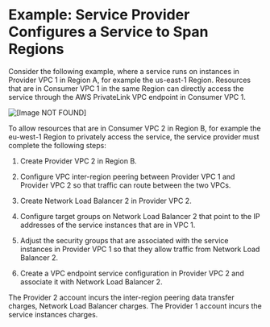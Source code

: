 # Example: Service Provider Configures a Service to Span Regions<a name="vpc-inter-region-peering-provider-side"></a>

Consider the following example, where a service runs on instances in Provider VPC 1 in Region A, for example the us\-east\-1 Region\. Resources that are in Consumer VPC 1 in the same Region can directly access the service through the AWS PrivateLink VPC endpoint in Consumer VPC 1\.

![\[Image NOT FOUND\]](http://docs.aws.amazon.com/vpc/latest/userguide/images/inter-region-peering-provider-side.png)

To allow resources that are in Consumer VPC 2 in Region B, for example the eu\-west\-1 Region to privately access the service, the service provider must complete the following steps:

1. Create Provider VPC 2 in Region B\.

1. Configure VPC inter\-region peering between Provider VPC 1 and Provider VPC 2 so that traffic can route between the two VPCs\.

1. Create Network Load Balancer 2 in Provider VPC 2\.

1. Configure target groups on Network Load Balancer 2 that point to the IP addresses of the service instances that are in VPC 1\.

1. Adjust the security groups that are associated with the service instances in Provider VPC 1 so that they allow traffic from Network Load Balancer 2\.

1. Create a VPC endpoint service configuration in Provider VPC 2 and associate it with Network Load Balancer 2\.

 The Provider 2 account incurs the inter\-region peering data transfer charges, Network Load Balancer charges\. The Provider 1 account incurs the service instances charges\.